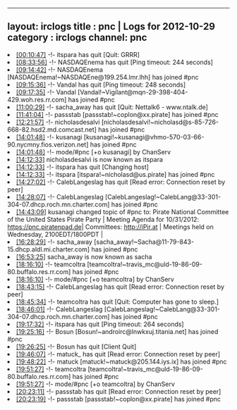 
---
layout: irclogs
title : pnc | Logs for 2012-10-29
category : irclogs
channel: pnc
---
<li class="logitem"><a href="#00:10:47" name="00:10:47" class="time">[00:10:47]</a> -!- <span class="quit">itspara</span> has quit [Quit: GRRR] </li>
<li class="logitem"><a href="#08:33:56" name="08:33:56" class="time">[08:33:56]</a> -!- <span class="quit">NASDAQEnema</span> has quit [Ping timeout: 244 seconds] </li>
<li class="logitem"><a href="#09:14:42" name="09:14:42" class="time">[09:14:42]</a> -!- <span class="join">NASDAQEnema</span> [NASDAQEnema!~NASDAQEne@199.254.lmr.lhh] has joined #pnc </li>
<li class="logitem"><a href="#09:15:36" name="09:15:36" class="time">[09:15:36]</a> -!- <span class="quit">Vandal</span> has quit [Ping timeout: 248 seconds] </li>
<li class="logitem"><a href="#09:17:35" name="09:17:35" class="time">[09:17:35]</a> -!- <span class="join">Vandal</span> [Vandal!~Vigilant@mqn-29-398-404-429.woh.res.rr.com] has joined #pnc </li>
<li class="logitem"><a href="#11:00:29" name="11:00:29" class="time">[11:00:29]</a> -!- <span class="quit">sacha_away</span> has quit [Quit: Nettalk6 - www.ntalk.de] </li>
<li class="logitem"><a href="#11:41:04" name="11:41:04" class="time">[11:41:04]</a> -!- <span class="join">passstab</span> [passstab!~coplon@xx.pirate] has joined #pnc </li>
<li class="logitem"><a href="#12:21:57" name="12:21:57" class="time">[12:21:57]</a> -!- <span class="join">nicholasdesalvi</span> [nicholasdesalvi!~nicholasd@s-85-726-668-82.hsd2.md.comcast.net] has joined #pnc </li>
<li class="logitem"><a href="#14:01:48" name="14:01:48" class="time">[14:01:48]</a> -!- <span class="join">kusanagi</span> [kusanagi!~kusanagi@vhmo-570-03-66-90.nycmny.fios.verizon.net] has joined #pnc </li>
<li class="logitem"><a href="#14:01:48" name="14:01:48" class="time">[14:01:48]</a> -!- mode/<span class="mode">#pnc</span> [+o kusanagi] by ChanServ </li>
<li class="logitem"><a href="#14:12:33" name="14:12:33" class="time">[14:12:33]</a> <span class="nick">nicholasdesalvi</span> is now known as <span class="nick">itspara</span> </li>
<li class="logitem"><a href="#14:12:33" name="14:12:33" class="time">[14:12:33]</a> -!- <span class="quit">itspara</span> has quit [Changing host] </li>
<li class="logitem"><a href="#14:12:33" name="14:12:33" class="time">[14:12:33]</a> -!- <span class="join">itspara</span> [itspara!~nicholasd@us.pirate] has joined #pnc </li>
<li class="logitem"><a href="#14:27:02" name="14:27:02" class="time">[14:27:02]</a> -!- <span class="quit">CalebLangeslag</span> has quit [Read error: Connection reset by peer] </li>
<li class="logitem"><a href="#14:28:07" name="14:28:07" class="time">[14:28:07]</a> -!- <span class="join">CalebLangeslag</span> [CalebLangeslag!~CalebLang@33-301-304-07.dhcp.roch.mn.charter.com] has joined #pnc </li>
<li class="logitem"><a href="#14:43:09" name="14:43:09" class="time">[14:43:09]</a> <span class="topic">kusanagi</span> changed topic of <span class="topic">#pnc</span> to: Pirate National Committee of the United States Pirate Party | Meeting Agenda for 10/31/2012: <a href="https://pnc.piratenpad.de/10-31-12" target="_blank">https://pnc.piratenpad.de</a>| Committees: <a href="http://iPir.at/committee" target="_blank">http://iPir.at</a> | Meetings held on Wednesday, 2100EDT/1800PDT |  </li>
<li class="logitem"><a href="#16:28:29" name="16:28:29" class="time">[16:28:29]</a> -!- <span class="join">sacha_away</span> [sacha_away!~Sacha@11-79-843-15.dhcp.aldl.mi.charter.com] has joined #pnc </li>
<li class="logitem"><a href="#16:53:25" name="16:53:25" class="time">[16:53:25]</a> <span class="nick">sacha_away</span> is now known as <span class="nick">sacha</span> </li>
<li class="logitem"><a href="#18:16:10" name="18:16:10" class="time">[18:16:10]</a> -!- <span class="join">teamcoltra</span> [teamcoltra!~travis_mc@uld-19-86-09-80.buffalo.res.rr.com] has joined #pnc </li>
<li class="logitem"><a href="#18:16:10" name="18:16:10" class="time">[18:16:10]</a> -!- mode/<span class="mode">#pnc</span> [+o teamcoltra] by ChanServ </li>
<li class="logitem"><a href="#18:43:15" name="18:43:15" class="time">[18:43:15]</a> -!- <span class="quit">CalebLangeslag</span> has quit [Read error: Connection reset by peer] </li>
<li class="logitem"><a href="#18:45:34" name="18:45:34" class="time">[18:45:34]</a> -!- <span class="quit">teamcoltra</span> has quit [Quit: Computer has gone to sleep.] </li>
<li class="logitem"><a href="#18:46:01" name="18:46:01" class="time">[18:46:01]</a> -!- <span class="join">CalebLangeslag</span> [CalebLangeslag!~CalebLang@33-301-304-07.dhcp.roch.mn.charter.com] has joined #pnc </li>
<li class="logitem"><a href="#19:17:32" name="19:17:32" class="time">[19:17:32]</a> -!- <span class="quit">itspara</span> has quit [Ping timeout: 264 seconds] </li>
<li class="logitem"><a href="#19:25:16" name="19:25:16" class="time">[19:25:16]</a> -!- <span class="join">Bosun</span> [Bosun!~androirc@lnwkxuj.titania.net] has joined #pnc </li>
<li class="logitem"><a href="#19:26:25" name="19:26:25" class="time">[19:26:25]</a> -!- <span class="quit">Bosun</span> has quit [Client Quit] </li>
<li class="logitem"><a href="#19:46:07" name="19:46:07" class="time">[19:46:07]</a> -!- <span class="quit">matuck_</span> has quit [Read error: Connection reset by peer] </li>
<li class="logitem"><a href="#19:48:22" name="19:48:22" class="time">[19:48:22]</a> -!- <span class="join">matuck</span> [matuck!~matuck@205.144.iys.ix] has joined #pnc </li>
<li class="logitem"><a href="#19:51:27" name="19:51:27" class="time">[19:51:27]</a> -!- <span class="join">teamcoltra</span> [teamcoltra!~travis_mc@uld-19-86-09-80.buffalo.res.rr.com] has joined #pnc </li>
<li class="logitem"><a href="#19:51:27" name="19:51:27" class="time">[19:51:27]</a> -!- mode/<span class="mode">#pnc</span> [+o teamcoltra] by ChanServ </li>
<li class="logitem"><a href="#20:23:11" name="20:23:11" class="time">[20:23:11]</a> -!- <span class="quit">passstab</span> has quit [Read error: Connection reset by peer] </li>
<li class="logitem"><a href="#20:23:19" name="20:23:19" class="time">[20:23:19]</a> -!- <span class="join">passstab</span> [passstab!~coplon@xx.pirate] has joined #pnc </li>


